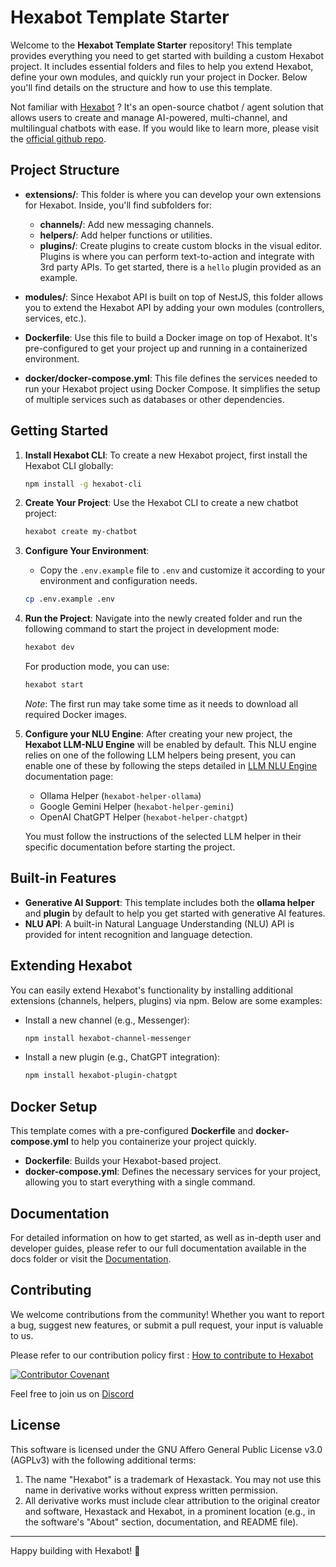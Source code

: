 # Hexabot Template Starter

Welcome to the **Hexabot Template Starter** repository! This template provides everything you need to get started with building a custom Hexabot project. It includes essential folders and files to help you extend Hexabot, define your own modules, and quickly run your project in Docker. Below you'll find details on the structure and how to use this template.

Not familiar with [Hexabot](https://hexabot.ai/) ? It's an open-source chatbot / agent solution that allows users to create and manage AI-powered, multi-channel, and multilingual chatbots with ease. If you would like to learn more, please visit the [official github repo](https://github.com/Hexastack/Hexabot/).

## Project Structure

- **extensions/**: This folder is where you can develop your own extensions for Hexabot. Inside, you'll find subfolders for:

  - **channels/**: Add new messaging channels.
  - **helpers/**: Add helper functions or utilities.
  - **plugins/**: Create plugins to create custom blocks in the visual editor. Plugins is where you can perform text-to-action and integrate with 3rd party APIs. To get started, there is a `hello` plugin provided as an example.

- **modules/**: Since Hexabot API is built on top of NestJS, this folder allows you to extend the Hexabot API by adding your own modules (controllers, services, etc.).

- **Dockerfile**: Use this file to build a Docker image on top of Hexabot. It's pre-configured to get your project up and running in a containerized environment.

- **docker/docker-compose.yml**: This file defines the services needed to run your Hexabot project using Docker Compose. It simplifies the setup of multiple services such as databases or other dependencies.

## Getting Started

1. **Install Hexabot CLI**:
   To create a new Hexabot project, first install the Hexabot CLI globally:

   ```bash
   npm install -g hexabot-cli
   ```

2. **Create Your Project**:
   Use the Hexabot CLI to create a new chatbot project:

   ```bash
   hexabot create my-chatbot
   ```

3. **Configure Your Environment**:

   - Copy the `.env.example` file to `.env` and customize it according to your environment and configuration needs.

   ```bash
   cp .env.example .env
   ```

4. **Run the Project**:
   Navigate into the newly created folder and run the following command to start the project in development mode:

   ```bash
   hexabot dev
   ```

   For production mode, you can use:

   ```bash
   hexabot start
   ```

   _Note_: The first run may take some time as it needs to download all required Docker images.

5. **Configure your NLU Engine**:
   After creating your new project, the **Hexabot LLM-NLU Engine** will be enabled by default. This NLU engine relies on one of the following LLM helpers being present, you can enable one of these by following the steps detailed in [LLM NLU Engine](https://docs.hexabot.ai/user-guide/nlu/nlu-engines/llm-nlu-engine) documentation page:

   - Ollama Helper (`hexabot-helper-ollama`)
   - Google Gemini Helper (`hexabot-helper-gemini`)
   - OpenAI ChatGPT Helper (`hexabot-helper-chatgpt`)

   You must follow the instructions of the selected LLM helper in their specific documentation before starting the project.

## Built-in Features

- **Generative AI Support**: This template includes both the **ollama helper** and **plugin** by default to help you get started with generative AI features.
- **NLU API**: A built-in Natural Language Understanding (NLU) API is provided for intent recognition and language detection.

## Extending Hexabot

You can easily extend Hexabot's functionality by installing additional extensions (channels, helpers, plugins) via npm. Below are some examples:

- Install a new channel (e.g., Messenger):

  ```bash
  npm install hexabot-channel-messenger
  ```

- Install a new plugin (e.g., ChatGPT integration):
  ```bash
  npm install hexabot-plugin-chatgpt
  ```

## Docker Setup

This template comes with a pre-configured **Dockerfile** and **docker-compose.yml** to help you containerize your project quickly.

- **Dockerfile**: Builds your Hexabot-based project.
- **docker-compose.yml**: Defines the necessary services for your project, allowing you to start everything with a single command.

## Documentation

For detailed information on how to get started, as well as in-depth user and developer guides, please refer to our full documentation available in the docs folder or visit the [Documentation](https://docs.hexabot.ai).

## Contributing

We welcome contributions from the community! Whether you want to report a bug, suggest new features, or submit a pull request, your input is valuable to us.

Please refer to our contribution policy first : [How to contribute to Hexabot](https://github.com/Hexastack/Hexabot/blob/main/CONTRIBUTING.md)

[![Contributor Covenant](https://img.shields.io/badge/Contributor%20Covenant-2.1-4baaaa.svg)](./CODE_OF_CONDUCT.md)

Feel free to join us on [Discord](https://discord.gg/rNb9t2MFkG)

## License

This software is licensed under the GNU Affero General Public License v3.0 (AGPLv3) with the following additional terms:

1. The name "Hexabot" is a trademark of Hexastack. You may not use this name in derivative works without express written permission.
2. All derivative works must include clear attribution to the original creator and software, Hexastack and Hexabot, in a prominent location (e.g., in the software's "About" section, documentation, and README file).

---

Happy building with Hexabot! 🎉
